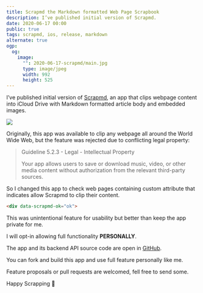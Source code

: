 ```yaml
---
title: Scrapmd the Markdown formatted Web Page Scrapbook
description: I’ve published initial version of Scrapmd.
date: 2020-06-17 00:00
public: true
tags: scrapmd, ios, release, markdown
alternate: true
ogp:
  og:
    image:
      "": 2020-06-17-scrapmd/main.jpg
      type: image/jpeg
      width: 992
      height: 525
---
```


I’ve published initial version of [Scrapmd], an app that clips webpage content into iCloud Drive with Markdown formatted article body and embedded images.

[![](images/appstore.svg)][appstore]

Originally, this app was available to clip any webpage all around the World Wide Web, but the feature was rejected due to conflicting legal property:

> Guideline 5.2.3 - Legal - Intellectual Property
>
> Your app allows users to save or download music, video, or other media content without authorization from the relevant third-party sources.

So I changed this app to check web pages containing custom attribute that indicates allow Scrapmd to clip their content.

```html
<div data-scrapmd-ok="ok">
```

This was unintentional feature for usability but better than keep the app private for me.

I will opt-in allowing full functionality **PERSONALLY**.

The app and its backend API source code are open in [GitHub].

You can fork and build this app and use full feature personally like me.

Feature proposals or pull requests are welcomed, fell free to send some.

Happy Scrapping 🍢

[Scrapmd]: https://scrapmd.app
[GitHub]: https://github.com/scrapmd
[appstore]: https://apps.apple.com/app/id1517295689
